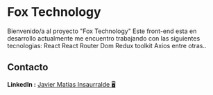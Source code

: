 # Fox Technology

Bienvenido/a al proyecto "Fox Technology"
Este front-end esta en desarrollo actualmente 
me encuentro trabajando con las siguientes tecnologias:
React
React Router Dom
Redux toolkit
Axios entre otras..



   


## Contacto

**LinkedIn :** [Javier Matias Insaurralde :desktop_computer:](https://www.linkedin.com/in/javier-matias-insaurralde-3aa783274/)
